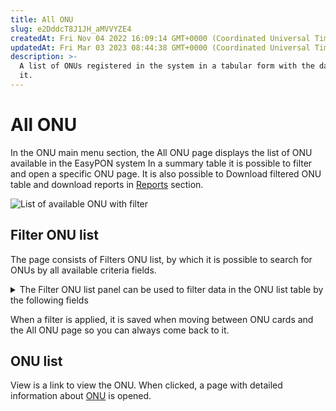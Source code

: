 ```yaml
---
title: All ONU
slug: e2DddcT8J1JH_aMVVYZE4
createdAt: Fri Nov 04 2022 16:09:14 GMT+0000 (Coordinated Universal Time)
updatedAt: Fri Mar 03 2023 08:44:38 GMT+0000 (Coordinated Universal Time)
description: >-
  A list of ONUs registered in the system in a tabular form with the data about
  it.
---
```


# All ONU

In the ONU main menu section, the All ONU page displays the list of ONU available in the EasyPON system In a summary table it is possible to filter and open a specific ONU page. It is also possible to Download filtered ONU table and download reports in [Reports](../Reports.md) section.

![List of available ONU with filter](<../.gitbook/assets/All ONU ONU basic info.png>)

## Filter ONU list

The page consists of Filters ONU list, by which it is possible to search for ONUs by all available criteria fields.

<details>

<summary>The Filter ONU list panel can be used to filter data in the ONU list table by the following fields</summary>

MAC/SN - ONU MAC address/serial number&#x20;

Name - ONU name OLT Name - a drop-down list with the names of available OLTs in the EasyPON system&#x20;

Status - ONU active status&#x20;

Slot - slot number&#x20;

Number – ONU number on the port&#x20;

Port - ONU port number&#x20;

Rx min - the minimum value of the Rx signal&#x20;

Rx max – the maximum value of the Rx signal&#x20;

Tx min - the minimum value of the Tx signal&#x20;

Tx max – the maximum value of the Tx signal

</details>

When a filter is applied, it is saved when moving between ONU cards and the All ONU page so you can always come back to it.

## ONU list

View is a link to view the ONU. When clicked, a page with detailed information about [ONU](https://app.gitbook.com/o/FLfeqEYvh9QVB713VXQE/s/MviMfLPCHms6Yo2oirJF/\~/changes/6/onu-main-page-about-all/onu) is opened.
